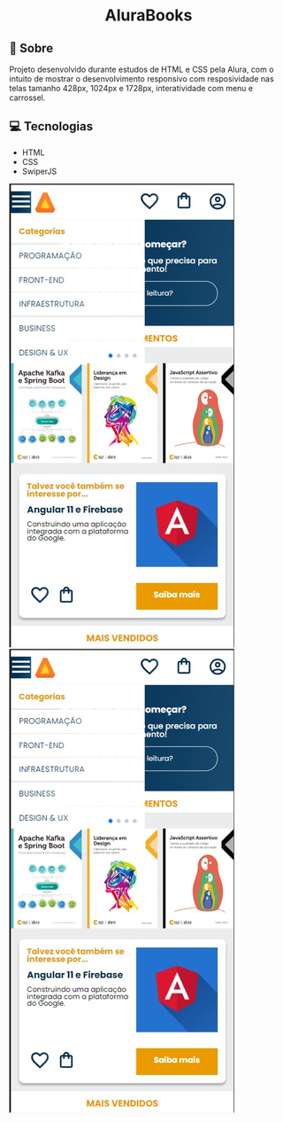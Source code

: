 <h1 style="text-align:center;"> AluraBooks </h1>

<h2> 🚀 Sobre </h2>

<p> Projeto desenvolvido durante estudos de HTML e CSS pela Alura, com o intuito de mostrar o desenvolvimento responsivo com resposividade nas telas tamanho 428px, 1024px e 1728px, interatividade com menu e carrossel.</p>

<h2>💻 Tecnologias </h2>

<ul>
 <li>HTML</li>
 <li>CSS</li>
 <li>SwiperJS</li>
</ul>

<img src="/imagens do projeto/2.jpg" alt="">
<img src="/imagens do projeto/1.jpg" alt="">

